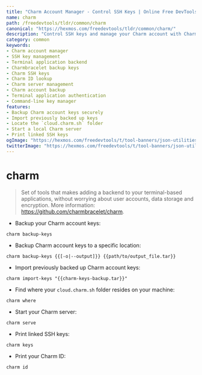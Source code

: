 ```yaml
---
title: "Charm Account Manager - Control SSH Keys | Online Free DevTools by Hexmos"
name: charm
path: /freedevtools/tldr/common/charm
canonical: "https://hexmos.com/freedevtools/tldr/common/charm/"
description: "Control SSH keys and manage your Charm account with Charm Account Manager. Securely backup, import, and manage your keys for terminal-based apps. Free online tool, no registration required."
category: common
keywords:
- Charm account manager
- SSH key management
- Terminal application backend
- Charmbracelet backup keys
- Charm SSH keys
- Charm ID lookup
- Charm server management
- Charm account backup
- Terminal application authentication
- Command-line key manager
features:
- Backup Charm account keys securely
- Import previously backed up keys
- Locate the `cloud.charm.sh` folder
- Start a local Charm server
- Print linked SSH keys
ogImage: "https://hexmos.com/freedevtools/t/tool-banners/json-utilities-banner.png"
twitterImage: "https://hexmos.com/freedevtools/t/tool-banners/json-utilities-banner.png"
---
```


# charm

> Set of tools that makes adding a backend to your terminal-based applications, without worrying about user accounts, data storage and encryption.
> More information: <https://github.com/charmbracelet/charm>.

- Backup your Charm account keys:

`charm backup-keys`

- Backup Charm account keys to a specific location:

`charm backup-keys {{[-o|--output]}} {{path/to/output_file.tar}}`

- Import previously backed up Charm account keys:

`charm import-keys "{{charm-keys-backup.tar}}"`

- Find where your `cloud.charm.sh` folder resides on your machine:

`charm where`

- Start your Charm server:

`charm serve`

- Print linked SSH keys:

`charm keys`

- Print your Charm ID:

`charm id`
